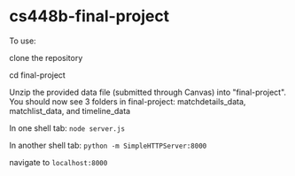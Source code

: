 # cs448b-final-project

To use:

clone the repository

cd final-project

Unzip the provided data file (submitted through Canvas) into "final-project". 
You should now see 3 folders in final-project: matchdetails_data, matchlist_data, and timeline_data

In one shell tab: `node server.js`

In another shell tab: `python -m SimpleHTTPServer:8000`

navigate to `localhost:8000`
